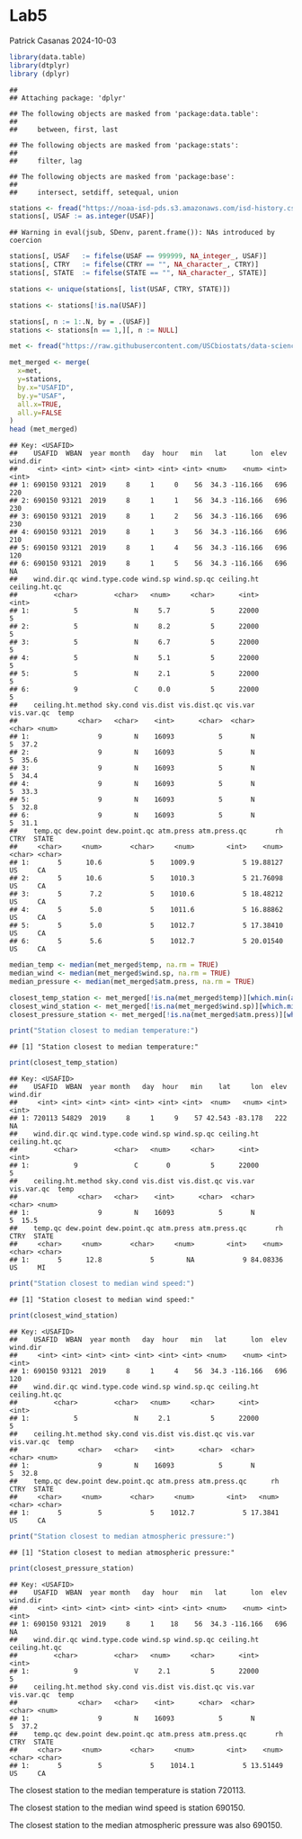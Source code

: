 Lab5
================
Patrick Casanas
2024-10-03

``` r
library(data.table)
library(dtplyr)
library (dplyr)
```

    ## 
    ## Attaching package: 'dplyr'

    ## The following objects are masked from 'package:data.table':
    ## 
    ##     between, first, last

    ## The following objects are masked from 'package:stats':
    ## 
    ##     filter, lag

    ## The following objects are masked from 'package:base':
    ## 
    ##     intersect, setdiff, setequal, union

``` r
stations <- fread("https://noaa-isd-pds.s3.amazonaws.com/isd-history.csv")
stations[, USAF := as.integer(USAF)]
```

    ## Warning in eval(jsub, SDenv, parent.frame()): NAs introduced by coercion

``` r
stations[, USAF   := fifelse(USAF == 999999, NA_integer_, USAF)]
stations[, CTRY   := fifelse(CTRY == "", NA_character_, CTRY)]
stations[, STATE  := fifelse(STATE == "", NA_character_, STATE)]

stations <- unique(stations[, list(USAF, CTRY, STATE)])

stations <- stations[!is.na(USAF)]

stations[, n := 1:.N, by = .(USAF)]
stations <- stations[n == 1,][, n := NULL]

met <- fread("https://raw.githubusercontent.com/USCbiostats/data-science-data/master/02_met/met_all.gz")
```

``` r
met_merged <- merge(
  x=met,
  y=stations,
  by.x="USAFID",
  by.y="USAF",
  all.x=TRUE,
  all.y=FALSE
)
head (met_merged)
```

    ## Key: <USAFID>
    ##    USAFID  WBAN  year month   day  hour   min   lat      lon  elev wind.dir
    ##     <int> <int> <int> <int> <int> <int> <int> <num>    <num> <int>    <int>
    ## 1: 690150 93121  2019     8     1     0    56  34.3 -116.166   696      220
    ## 2: 690150 93121  2019     8     1     1    56  34.3 -116.166   696      230
    ## 3: 690150 93121  2019     8     1     2    56  34.3 -116.166   696      230
    ## 4: 690150 93121  2019     8     1     3    56  34.3 -116.166   696      210
    ## 5: 690150 93121  2019     8     1     4    56  34.3 -116.166   696      120
    ## 6: 690150 93121  2019     8     1     5    56  34.3 -116.166   696       NA
    ##    wind.dir.qc wind.type.code wind.sp wind.sp.qc ceiling.ht ceiling.ht.qc
    ##         <char>         <char>   <num>     <char>      <int>         <int>
    ## 1:           5              N     5.7          5      22000             5
    ## 2:           5              N     8.2          5      22000             5
    ## 3:           5              N     6.7          5      22000             5
    ## 4:           5              N     5.1          5      22000             5
    ## 5:           5              N     2.1          5      22000             5
    ## 6:           9              C     0.0          5      22000             5
    ##    ceiling.ht.method sky.cond vis.dist vis.dist.qc vis.var vis.var.qc  temp
    ##               <char>   <char>    <int>      <char>  <char>     <char> <num>
    ## 1:                 9        N    16093           5       N          5  37.2
    ## 2:                 9        N    16093           5       N          5  35.6
    ## 3:                 9        N    16093           5       N          5  34.4
    ## 4:                 9        N    16093           5       N          5  33.3
    ## 5:                 9        N    16093           5       N          5  32.8
    ## 6:                 9        N    16093           5       N          5  31.1
    ##    temp.qc dew.point dew.point.qc atm.press atm.press.qc       rh   CTRY  STATE
    ##     <char>     <num>       <char>     <num>        <int>    <num> <char> <char>
    ## 1:       5      10.6            5    1009.9            5 19.88127     US     CA
    ## 2:       5      10.6            5    1010.3            5 21.76098     US     CA
    ## 3:       5       7.2            5    1010.6            5 18.48212     US     CA
    ## 4:       5       5.0            5    1011.6            5 16.88862     US     CA
    ## 5:       5       5.0            5    1012.7            5 17.38410     US     CA
    ## 6:       5       5.6            5    1012.7            5 20.01540     US     CA

``` r
median_temp <- median(met_merged$temp, na.rm = TRUE)
median_wind <- median(met_merged$wind.sp, na.rm = TRUE)
median_pressure <- median(met_merged$atm.press, na.rm = TRUE)

closest_temp_station <- met_merged[!is.na(met_merged$temp)][which.min(abs(met_merged$temp - median_temp)), ]
closest_wind_station <- met_merged[!is.na(met_merged$wind.sp)][which.min(abs(met_merged$wind.sp - median_wind)), ]
closest_pressure_station <- met_merged[!is.na(met_merged$atm.press)][which.min(abs(met_merged$atm.press - median_pressure)), ]

print("Station closest to median temperature:")
```

    ## [1] "Station closest to median temperature:"

``` r
print(closest_temp_station)
```

    ## Key: <USAFID>
    ##    USAFID  WBAN  year month   day  hour   min    lat     lon  elev wind.dir
    ##     <int> <int> <int> <int> <int> <int> <int>  <num>   <num> <int>    <int>
    ## 1: 720113 54829  2019     8     1     9    57 42.543 -83.178   222       NA
    ##    wind.dir.qc wind.type.code wind.sp wind.sp.qc ceiling.ht ceiling.ht.qc
    ##         <char>         <char>   <num>     <char>      <int>         <int>
    ## 1:           9              C       0          5      22000             5
    ##    ceiling.ht.method sky.cond vis.dist vis.dist.qc vis.var vis.var.qc  temp
    ##               <char>   <char>    <int>      <char>  <char>     <char> <num>
    ## 1:                 9        N    16093           5       N          5  15.5
    ##    temp.qc dew.point dew.point.qc atm.press atm.press.qc       rh   CTRY  STATE
    ##     <char>     <num>       <char>     <num>        <int>    <num> <char> <char>
    ## 1:       5      12.8            5        NA            9 84.08336     US     MI

``` r
print("Station closest to median wind speed:")
```

    ## [1] "Station closest to median wind speed:"

``` r
print(closest_wind_station)
```

    ## Key: <USAFID>
    ##    USAFID  WBAN  year month   day  hour   min   lat      lon  elev wind.dir
    ##     <int> <int> <int> <int> <int> <int> <int> <num>    <num> <int>    <int>
    ## 1: 690150 93121  2019     8     1     4    56  34.3 -116.166   696      120
    ##    wind.dir.qc wind.type.code wind.sp wind.sp.qc ceiling.ht ceiling.ht.qc
    ##         <char>         <char>   <num>     <char>      <int>         <int>
    ## 1:           5              N     2.1          5      22000             5
    ##    ceiling.ht.method sky.cond vis.dist vis.dist.qc vis.var vis.var.qc  temp
    ##               <char>   <char>    <int>      <char>  <char>     <char> <num>
    ## 1:                 9        N    16093           5       N          5  32.8
    ##    temp.qc dew.point dew.point.qc atm.press atm.press.qc      rh   CTRY  STATE
    ##     <char>     <num>       <char>     <num>        <int>   <num> <char> <char>
    ## 1:       5         5            5    1012.7            5 17.3841     US     CA

``` r
print("Station closest to median atmospheric pressure:")
```

    ## [1] "Station closest to median atmospheric pressure:"

``` r
print(closest_pressure_station)
```

    ## Key: <USAFID>
    ##    USAFID  WBAN  year month   day  hour   min   lat      lon  elev wind.dir
    ##     <int> <int> <int> <int> <int> <int> <int> <num>    <num> <int>    <int>
    ## 1: 690150 93121  2019     8     1    18    56  34.3 -116.166   696       NA
    ##    wind.dir.qc wind.type.code wind.sp wind.sp.qc ceiling.ht ceiling.ht.qc
    ##         <char>         <char>   <num>     <char>      <int>         <int>
    ## 1:           9              V     2.1          5      22000             5
    ##    ceiling.ht.method sky.cond vis.dist vis.dist.qc vis.var vis.var.qc  temp
    ##               <char>   <char>    <int>      <char>  <char>     <char> <num>
    ## 1:                 9        N    16093           5       N          5  37.2
    ##    temp.qc dew.point dew.point.qc atm.press atm.press.qc       rh   CTRY  STATE
    ##     <char>     <num>       <char>     <num>        <int>    <num> <char> <char>
    ## 1:       5         5            5    1014.1            5 13.51449     US     CA

The closest station to the median temperature is station 720113.

The closest station to the median wind speed is station 690150.

The closest station to the median atmospheric pressure was also 690150.
